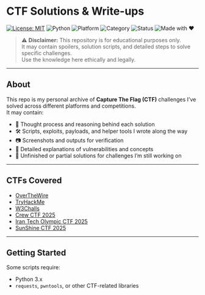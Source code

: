 # CTF Solutions & Write-ups

[![License: MIT](https://img.shields.io/badge/License-MIT-yellow.svg)](LICENSE)
![Python](https://img.shields.io/badge/Python-3.x-blue.svg)
![Platform](https://img.shields.io/badge/Platform-Linux%20%7C%20Windows%20%7C%20MacOS-lightgrey.svg)
![Category](https://img.shields.io/badge/Category-CTF%20%7C%20Security%20Research-red.svg)
![Status](https://img.shields.io/badge/Status-In%20Progress-orange.svg)
![Made with ❤️](https://img.shields.io/badge/Made%20with-%E2%9D%A4-lightpink.svg)

> ⚠️ **Disclaimer:** This repository is for educational purposes only.  
> It may contain spoilers, solution scripts, and detailed steps to solve specific challenges.  
> Use the knowledge here ethically and legally.

---

## About

This repo is my personal archive of **Capture The Flag (CTF)** challenges I’ve solved across different platforms and competitions.  
It may contain:

- 🧠 Thought process and reasoning behind each solution
- 🛠️ Scripts, exploits, payloads, and helper tools I wrote along the way
- 📷 Screenshots and outputs for verification
- 📝 Detailed explanations of vulnerabilities and concepts
- 🚧 Unfinished or partial solutions for challenges I’m still working on

---

## CTFs Covered

- [OverTheWire](./overthewire/README.md)
- [TryHackMe](./tryhackme/README.md)
- [W3Challs](./w3challs/README.md)
- [Crew CTF 2025](./crew-ctf-2025/README.md)
- [Iran Tech Olympic CTF 2025](./iran-tech-olympics-ctf-2025/README.md)
- [SunShine CTF 2025](./sunshine-ctf-2025/README.md)

---

## Getting Started

Some scripts require:

- Python 3.x
- `requests`, `pwntools`, or other CTF-related libraries

